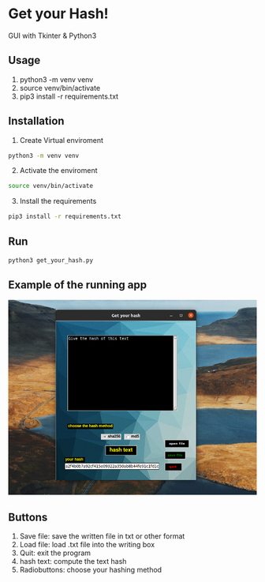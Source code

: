 # Get your Hash! 
GUI with Tkinter & Python3

## Usage
1. python3 -m venv venv
2. source venv/bin/activate
3. pip3 install -r requirements.txt


## Installation

1. Create Virtual enviroment
``` bash 
python3 -m venv venv
```

2. Activate the enviroment          
``` bash
source venv/bin/activate
```

3. Install the requirements 
``` bash
pip3 install -r requirements.txt
```

## Run
``` bash
python3 get_your_hash.py
```


## Example of the running app

![Alt text](/app.png?raw=true)


## Buttons
1. Save file: save the written file in txt or other format 
2. Load file: load .txt file into the writing box
3. Quit: exit the program
4. hash text: compute the text hash
5. Radiobuttons: choose your hashing method
